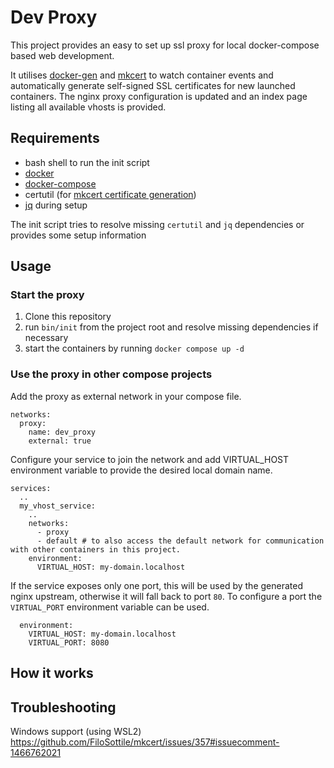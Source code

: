 Dev Proxy
=========

This project provides an easy to set up ssl proxy for local docker-compose based web development.

It utilises [docker-gen]() and [mkcert]() to watch container events and automatically generate self-signed SSL
certificates for new launched containers. The nginx proxy configuration is updated and an index page
listing all available vhosts is provided.

Requirements
------------
- bash shell to run the init script
- [docker]()
- [docker-compose]()
- certutil (for [mkcert certificate generation]())
- [jq]() during setup

The init script tries to resolve missing `certutil` and `jq` dependencies or provides some setup information

Usage
-----

### Start the proxy
1. Clone this repository
2. run `bin/init` from the project root and resolve missing dependencies if necessary
3. start the containers by running `docker compose up -d`

### Use the proxy in other compose projects
Add the proxy as external network in your compose file.
```
networks:
  proxy:
    name: dev_proxy
    external: true
```

Configure your service to join the network and add VIRTUAL_HOST environment variable
to provide the desired local domain name.

```
services:
  ..
  my_vhost_service:
    ..
    networks:
      - proxy
      - default # to also access the default network for communication with other containers in this project.
    environment:
      VIRTUAL_HOST: my-domain.localhost
```


If the service exposes only one port, this will be used by the generated nginx upstream,
otherwise it will fall back to port `80`. To configure a port the `VIRTUAL_PORT` environment variable can be used.
```
  environment:
    VIRTUAL_HOST: my-domain.localhost
    VIRTUAL_PORT: 8080
```

How it works
------------


Troubleshooting
---------------

Windows support (using WSL2)
https://github.com/FiloSottile/mkcert/issues/357#issuecomment-1466762021


